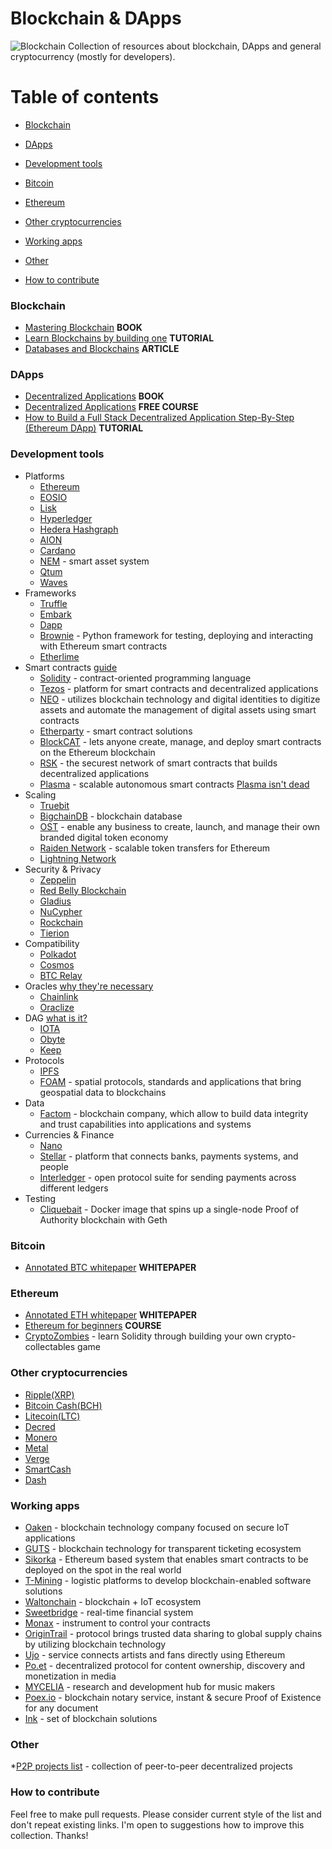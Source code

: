# Blockchain & DApps
![Blockchain](https://images.pexels.com/photos/1036644/pexels-photo-1036644.jpeg?auto=compress&cs=tinysrgb&dpr=2&h=640&w=427)
Collection of resources about blockchain, DApps and general cryptocurrency (mostly for developers). 

# Table of contents
- [Blockchain](#blockchain)
- [DApps](#dapps)
- [Development tools](#development-tools)
- [Bitcoin](#bitcoin)
- [Ethereum](#ethereum)
- [Other cryptocurrencies](#other-cryptocurrencies)
- [Working apps](#working-apps)
- [Other](#other)

- [How to contribute](#how-to-contribute)

### Blockchain
* [Mastering Blockchain](https://github.com/bitcoinbook/bitcoinbook) **BOOK**
* [Learn Blockchains by building one](https://hackernoon.com/learn-blockchains-by-building-one-117428612f46) **TUTORIAL**
* [Databases and Blockchains](https://hackernoon.com/databases-and-blockchains-the-difference-is-in-their-purpose-and-design-56ba6335778b) **ARTICLE**

### DApps
* [Decentralized Applications](http://shop.oreilly.com/product/0636920039334.do) **BOOK**
* [Decentralized Applications](https://www.theschool.ai/courses/decentralized-application/) **FREE COURSE**
* [How to Build a Full Stack Decentralized Application Step-By-Step (Ethereum DApp)](http://www.dappuniversity.com/articles/the-ultimate-ethereum-dapp-tutorial) **TUTORIAL**

### Development tools
* Platforms
    * [Ethereum](https://www.ethereum.org/)
    * [EOSIO](https://eos.io/)
    * [Lisk](https://lisk.io/)
    * [Hyperledger](https://www.hyperledger.org/)
    * [Hedera Hashgraph](https://www.hedera.com/)
    * [AION](https://aion.network/)
    * [Cardano](https://www.cardano.org/en/home/)
    * [NEM](https://nem.io/) - smart asset system
    * [Qtum](https://qtum.org/)
    * [Waves](https://wavesplatform.com/)
* Frameworks 
    * [Truffle](https://www.truffleframework.com/)
    * [Embark](https://embark.status.im/)
    * [Dapp](https://dapp.tools/dapp/)
    * [Brownie](https://github.com/HyperLink-Technology/brownie) - Python framework for testing, deploying and interacting with Ethereum smart contracts
    * [Etherlime](https://github.com/LimeChain/etherlime)
* Smart contracts [guide](https://masterthecrypto.com/what-are-smart-contracts-guide/)
    * [Solidity](https://github.com/ethereum/solidity) - contract-oriented programming language
    * [Tezos](https://tezos.com/) - platform for smart contracts and decentralized applications
    * [NEO](https://neo.org/) - utilizes blockchain technology and digital identities to digitize assets and automate the management of digital assets using smart contracts
    * [Etherparty](https://etherparty.com/) - smart contract solutions
    * [BlockCAT](https://blockcat.io/) -  lets anyone create, manage, and deploy smart contracts on the Ethereum blockchain
    * [RSK](https://www.rsk.co/en/) - the securest network of smart contracts that builds decentralized applications
    * [Plasma](https://plasma.io/) - scalable autonomous smart contracts [Plasma isn't dead](https://blockchainatberkeley.blog/plasma-isnt-dead-7d0b8c16ad2e)
* Scaling
    * [Truebit](https://truebit.io/)
    * [BigchainDB](https://www.bigchaindb.com/) - blockchain database
    * [OST](https://ost.com/) - enable any business to create, launch, and manage their own branded digital token economy
    * [Raiden Network](https://raiden.network/) - scalable token transfers for Ethereum
    * [Lightning Network](https://lightning.network/)
* Security & Privacy
    * [Zeppelin](https://zeppelin.solutions/)
    * [Red Belly Blockchain](https://redbellyblockchain.io/)
    * [Gladius](https://gladius.io/)
    * [NuCypher](https://www.nucypher.com/)
    * [Rockchain](https://rockchain.com/)
    * [Tierion](https://tierion.com/)
* Сompatibility
    * [Polkadot](https://polkadot.network/)
    * [Cosmos](https://cosmos.network/)
    * [BTC Relay](http://btcrelay.org/)
* Oracles [why they're necessary](https://medium.com/@jesus_notchrist/blockchain-oracles-af3b216bed6b)
    * [Chainlink](https://chain.link/)
    * [Oraclize](http://www.oraclize.it/)
* DAG [what is it?](https://medium.com/coinmonks/dag-will-overcome-blockchain-problems-dag-vs-blockchain-9ca302651122)
    * [IOTA](https://www.iota.org/)
    * [Obyte](https://obyte.org/)
    * [Keep](https://keep.network/)
* Protocols
    * [IPFS](https://ipfs.io/)
    * [FOAM](https://www.foam.space/) - spatial protocols, standards and applications that bring geospatial data to blockchains
* Data
    * [Factom](https://www.factom.com/) - blockchain company, which allow to build data integrity and trust capabilities into applications and systems
* Currencies & Finance
    * [Nano](https://nano.org/)
    * [Stellar](https://www.stellar.org/) - platform that connects banks, payments systems, and people
    * [Interledger](https://interledger.org/) - open protocol suite for sending payments across different ledgers
* Testing
    * [Cliquebait](https://github.com/f-o-a-m/cliquebait) - Docker image that spins up a single-node Proof of Authority blockchain with Geth

### Bitcoin
* [Annotated BTC whitepaper](https://fermatslibrary.com/s/bitcoin) **WHITEPAPER**

### Ethereum
* [Annotated ETH whitepaper](https://fermatslibrary.com/s/ethereum-a-next-generation-smart-contract-and-decentralized-application-platform) **WHITEPAPER**
* [Ethereum for beginners](https://www.udemy.com/blockchain-application/) **COURSE**
* [CryptoZombies](https://cryptozombies.io/) - learn Solidity through building your own crypto-collectables game

### Other cryptocurrencies
* [Ripple(XRP)](https://ripple.com/)
* [Bitcoin Cash(BCH)](https://www.bitcoincash.org/)
* [Litecoin(LTC)](https://litecoin.org/)
* [Decred](https://decred.org/)
* [Monero](https://www.getmonero.org/)
* [Metal](https://www.metalpay.com/)
* [Verge](https://vergecurrency.com/)
* [SmartCash](https://smartcash.cc/)
* [Dash](https://www.dash.org/)

### Working apps
* [Oaken](https://www.oakeninnovations.com/) - blockchain technology company focused on secure IoT applications
* [GUTS](https://guts.tickets/) - blockchain technology for transparent ticketing ecosystem
* [Sikorka](http://sikorka.io/) - Ethereum based system that enables smart contracts to be deployed on the spot in the real world
* [T-Mining](https://t-mining.be/) - logistic platforms to develop blockchain-enabled software solutions
* [Waltonchain](https://www.waltonchain.org/en/) - blockchain + IoT ecosystem
* [Sweetbridge](https://sweetbridge.com/) - real-time financial system
* [Monax](https://monax.io/) - instrument to control your contracts
* [OriginTrail](https://origintrail.io/) - protocol brings trusted data sharing to global supply chains by utilizing blockchain technology
* [Ujo](https://www.ujomusic.com/) - service connects artists and fans directly using Ethereum
* [Po.et](https://www.po.et/) - decentralized protocol for content ownership, discovery and monetization in media
* [MYCELIA](http://myceliaformusic.org/) - research and development hub for music makers
* [Poex.io](https://poex.io/) - blockchain notary service, instant & secure Proof of Existence for any document
* [Ink](https://ink.one/) - set of blockchain solutions

### Other
*[P2P projects list](https://github.com/moshest/p2p-index) - collection of peer-to-peer decentralized projects

### How to contribute
Feel free to make pull requests. Please consider current style of the list and don't repeat existing links. I'm open to suggestions how to improve this collection. Thanks!

